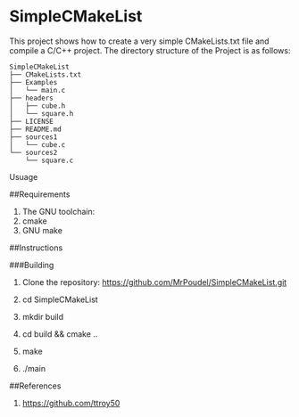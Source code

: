 # SimpleCMakeList
This project shows how to create a very simple CMakeLists.txt file and compile a C/C++ project.
The directory structure of the Project is as follows:
```
SimpleCMakeList
├── CMakeLists.txt
├── Examples
│   └── main.c
├── headers
│   ├── cube.h
│   └── square.h
├── LICENSE
├── README.md
├── sources1
│   └── cube.c
└── sources2
    └── square.c

```
Usuage

##Requirements

1. The GNU toolchain: 
2. cmake
3. GNU make

##Instructions

###Building

1. Clone the repository: https://github.com/MrPoudel/SimpleCMakeList.git 

2. cd SimpleCMakeList

3. mkdir build

4. cd build && cmake ..

5. make

6. ./main

##References
1. https://github.com/ttroy50
